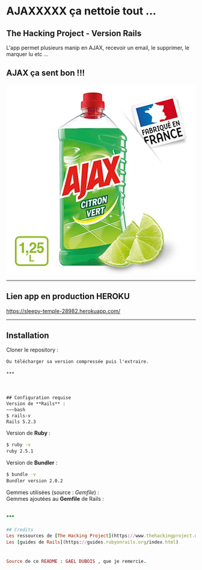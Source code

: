 # AJAXXXXX ça nettoie tout ...

## The Hacking Project - Version Rails


L'app permet plusieurs manip en AJAX, recevoir un email, le supprimer, le marquer lu etc ...

## AJAX ça sent bon !!!

 ![Screenshot](screenshot.jpg)

***

## Lien app en production HEROKU

https://sleepy-temple-28982.herokuapp.com/

***

## Installation
Cloner le repository : 

~~~
Ou télécharger sa version compressée puis l'extraire.

***



## Configuration requise
Version de **Rails** :
~~~bash
$ rails-v
Rails 5.2.3
~~~

Version de **Ruby** :
~~~bash
$ ruby -v
ruby 2.5.1
~~~

Version de **Bundler** :
~~~bash
$ bundle -v
Bundler version 2.0.2
~~~

Gemmes utilisées (source : *Gemfile*) :\
Gemmes ajoutées au **Gemfile** de Rails :
~~~ruby

***

## Credits
Les ressources de [The Hacking Project](https://www.thehackingproject.org/)\
Les [guides de Rails](https://guides.rubyonrails.org/index.html)


Source de ce README : GAEL DUBOIS , que je remercie.
